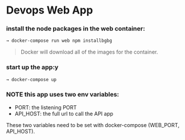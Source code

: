 # Devops Web App


### install the node packages in the web container:
```sh
→ docker-compose run web npm installbgbg
```
> Docker will download all of the images for the container.

### start up the app:y
```sh
→ docker-compose up
```

###  NOTE this app uses two env variables:

- PORT: the listening PORT
- API_HOST: the full url to call the API app

These two variables need to be set with docker-compose (WEB_PORT, API_HOST).
